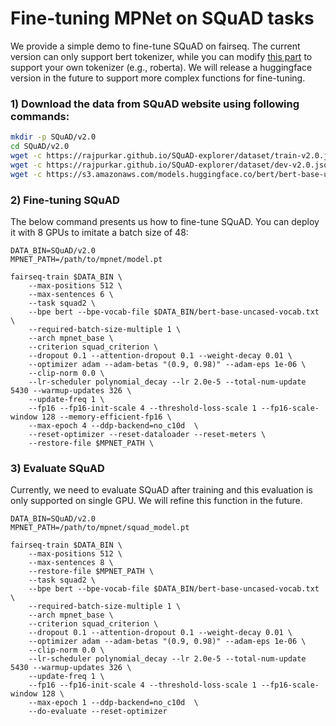 # Fine-tuning MPNet on SQuAD tasks
We provide a simple demo to fine-tune SQuAD on fairseq. The current version can only support bert tokenizer, while you can modify [this part](https://github.com/microsoft/pretraining/blob/a1609f1697e6ec8508429bc9a507b408a3854beb/pretraining/fairseq/tasks/squad2.py#L28) to support your own tokenizer (e.g., roberta). We will release a huggingface version in the future to support more complex functions for fine-tuning.

### 1) Download the data from SQuAD website using following commands:
```bash
mkdir -p SQuAD/v2.0
cd SQuAD/v2.0
wget -c https://rajpurkar.github.io/SQuAD-explorer/dataset/train-v2.0.json
wget -c https://rajpurkar.github.io/SQuAD-explorer/dataset/dev-v2.0.json
wget -c https://s3.amazonaws.com/models.huggingface.co/bert/bert-base-uncased-vocab.txt

```

### 2) Fine-tuning SQuAD
The below command presents us how to fine-tune SQuAD. You can deploy it with 8 GPUs to imitate a batch size of 48:
```
DATA_BIN=SQuAD/v2.0
MPNET_PATH=/path/to/mpnet/model.pt

fairseq-train $DATA_BIN \
    --max-positions 512 \
    --max-sentences 6 \
    --task squad2 \
    --bpe bert --bpe-vocab-file $DATA_BIN/bert-base-uncased-vocab.txt \
    --required-batch-size-multiple 1 \
    --arch mpnet_base \
    --criterion squad_criterion \
    --dropout 0.1 --attention-dropout 0.1 --weight-decay 0.01 \
    --optimizer adam --adam-betas "(0.9, 0.98)" --adam-eps 1e-06 \
    --clip-norm 0.0 \
    --lr-scheduler polynomial_decay --lr 2.0e-5 --total-num-update 5430 --warmup-updates 326 \
    --update-freq 1 \
    --fp16 --fp16-init-scale 4 --threshold-loss-scale 1 --fp16-scale-window 128 --memory-efficient-fp16 \
    --max-epoch 4 --ddp-backend=no_c10d  \
    --reset-optimizer --reset-dataloader --reset-meters \
    --restore-file $MPNET_PATH \
```

### 3) Evaluate SQuAD
Currently, we need to evaluate SQuAD after training and this evaluation is only supported on single GPU. We will refine this function in the future.
```
DATA_BIN=SQuAD/v2.0
MPNET_PATH=/path/to/mpnet/squad_model.pt

fairseq-train $DATA_BIN \
    --max-positions 512 \
    --max-sentences 8 \
    --restore-file $MPNET_PATH \
    --task squad2 \
    --bpe bert --bpe-vocab-file $DATA_BIN/bert-base-uncased-vocab.txt \
    --required-batch-size-multiple 1 \
    --arch mpnet_base \
    --criterion squad_criterion \
    --dropout 0.1 --attention-dropout 0.1 --weight-decay 0.01 \
    --optimizer adam --adam-betas "(0.9, 0.98)" --adam-eps 1e-06 \
    --clip-norm 0.0 \
    --lr-scheduler polynomial_decay --lr 2.0e-5 --total-num-update 5430 --warmup-updates 326 \
    --update-freq 1 \
    --fp16 --fp16-init-scale 4 --threshold-loss-scale 1 --fp16-scale-window 128 \
    --max-epoch 1 --ddp-backend=no_c10d  \
    --do-evaluate --reset-optimizer
```
